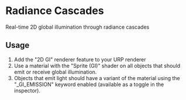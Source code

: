 # Radiance Cascades

Real-time 2D global illumination through radiance cascades

## Usage

1. Add the "2D GI" renderer feature to your URP renderer
2. Use a material with the "Sprite (GI)" shader on all objects that should emit or receive global illumination.
3. Objects that emit light should have a variant of the material using the "_GI_EMISSION" keyword enabled (available as a toggle in the inspector).